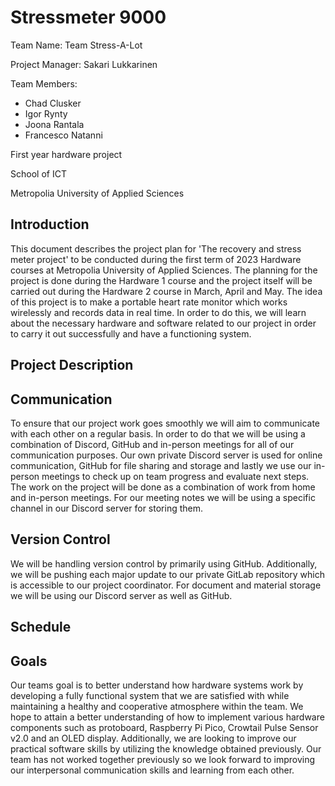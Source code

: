 # Stressmeter 9000
Team Name: Team Stress-A-Lot

Project Manager: Sakari Lukkarinen

Team Members:
- Chad Clusker
- Igor Rynty
- Joona Rantala
- Francesco Natanni 
 
First year hardware project

School of ICT

Metropolia University of Applied Sciences

## Introduction
This document describes the project plan for 'The recovery and stress meter project' to be conducted during the first term of 2023 Hardware courses at Metropolia University of Applied Sciences. The planning for the project is done during the Hardware 1 course and the project itself will be carried out during the Hardware 2 course in March, April and May. 
The idea of this project is to make a portable heart rate monitor which works wirelessly and records data in real time. 
In order to do this, we will learn about the necessary hardware and software related to our project in order to carry it out successfully and have a functioning system.

## Project Description

## Communication
To ensure that our project work goes smoothly we will aim to communicate with each other on a regular basis. In order to do that we will be using a combination of Discord, GitHub and in-person meetings for all of our communication purposes. Our own private Discord server is used for online communication, GitHub for file sharing and storage and lastly we use our in-person meetings to check up on team progress and evaluate next steps. The work on the project will be done as a combination of work from home and in-person meetings. For our meeting notes we will be using a specific channel in our Discord server for storing them.

## Version Control

We will be handling version control by primarily using GitHub. Additionally, we will be pushing each major update to our private GitLab repository which is accessible to our project coordinator. For document and material storage we will be using our Discord server as well as GitHub. 

## Schedule

## Goals
Our teams goal is to better understand how hardware systems work by developing a fully functional system that we are satisfied with while maintaining a healthy and cooperative atmosphere within the team. We hope to attain a better understanding of how to implement various hardware components such as protoboard, Raspberry Pi Pico, Crowtail Pulse Sensor v2.0 and an OLED display. Additionally, we are looking to improve our practical software skills by utilizing the knowledge obtained previously. 
Our team has not worked together previously so we look forward to improving our interpersonal communication skills and learning from each other.
